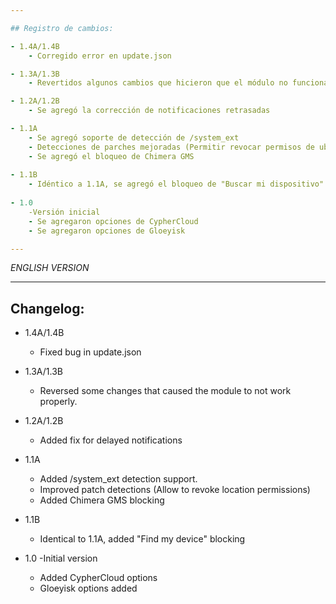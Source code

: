 ```yaml
---

## Registro de cambios:

- 1.4A/1.4B
    - Corregido error en update.json

- 1.3A/1.3B
    - Revertidos algunos cambios que hicieron que el módulo no funcionara correctamente.

- 1.2A/1.2B
    - Se agregó la corrección de notificaciones retrasadas

- 1.1A
    - Se agregó soporte de detección de /system_ext
    - Detecciones de parches mejoradas (Permitir revocar permisos de ubicación)
    - Se agregó el bloqueo de Chimera GMS
  
- 1.1B
    - Idéntico a 1.1A, se agregó el bloqueo de "Buscar mi dispositivo"
  
- 1.0
    -Versión inicial
    - Se agregaron opciones de CypherCloud
    - Se agregaron opciones de Gloeyisk

---
```


*ENGLISH VERSION* 

---

## Changelog:

- 1.4A/1.4B
    - Fixed bug in update.json
    
- 1.3A/1.3B
    - Reversed some changes that caused the module to not work properly.
	
- 1.2A/1.2B
    - Added fix for delayed notifications

- 1.1A
    - Added /system_ext detection support.
    - Improved patch detections (Allow to revoke location permissions)
    - Added Chimera GMS blocking
  
- 1.1B
    - Identical to 1.1A, added "Find my device" blocking
  
- 1.0
    -Initial version
    - Added CypherCloud options
    - Gloeyisk options added
